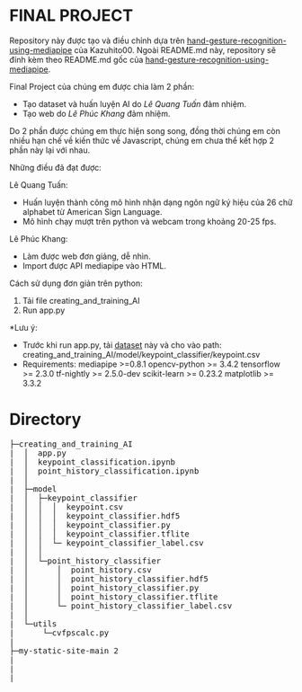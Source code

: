 # FINAL PROJECT

Repository này được tạo và điều chỉnh dựa trên [hand-gesture-recognition-using-mediapipe](https://github.com/Kazuhito00/hand-gesture-recognition-using-mediapipe) của Kazuhito00. Ngoài README.md này, repository sẽ đính kèm theo README.md gốc của [hand-gesture-recognition-using-mediapipe](https://github.com/Kazuhito00/hand-gesture-recognition-using-mediapipe).

Final Project của chúng em được chia làm 2 phần:
* Tạo dataset và huấn luyện AI do *Lê Quang Tuấn* đảm nhiệm.
* Tạo web do *Lê Phúc Khang* đảm nhiệm.

Do 2 phần được chúng em thực hiện song song, đồng thời chúng em còn nhiều hạn chế về kiến thức về Javascript, chúng em chưa thể kết hợp 2 phần này lại với nhau.

Những điều đã đạt được:

Lê Quang Tuấn: 
* Huấn luyện thành công mô hình nhận dạng ngôn ngữ ký hiệu của 26 chữ alphabet từ American Sign Language.
* Mô hình chạy mượt trên python và webcam trong khoảng 20-25 fps.

Lê Phúc Khang:
* Làm được web đơn giảng, dễ nhìn.
* Import được API mediapipe vào HTML.

Cách sử dụng đơn giản trên python:
1. Tải file creating_and_training_AI
2. Run app.py

*Lưu ý: 
- Trước khi run app.py, tải [dataset](https://drive.google.com/file/d/19JjeUrHIyGfD-lq4-Sr5i3jam5caETto/view?usp=sharing) này và cho vào path: creating_and_training_AI/model/keypoint_classifier/keypoint.csv
- Requirements:
mediapipe >=0.8.1
opencv-python >= 3.4.2
tensorflow >= 2.3.0
tf-nightly >= 2.5.0-dev
scikit-learn >= 0.23.2 
matplotlib >= 3.3.2


# Directory
<pre>
├─creating_and_training_AI
|  │  app.py
|  │  keypoint_classification.ipynb
|  │  point_history_classification.ipynb
|  │  
|  ├─model
|  │  ├─keypoint_classifier
|  │  │  │  keypoint.csv
|  │  │  │  keypoint_classifier.hdf5
|  │  │  │  keypoint_classifier.py
|  │  │  │  keypoint_classifier.tflite
|  │  │  └─ keypoint_classifier_label.csv
|  │  │          
|  │  └─point_history_classifier
|  │      │  point_history.csv
|  │      │  point_history_classifier.hdf5
|  │      │  point_history_classifier.py
|  │      │  point_history_classifier.tflite
|  │      └─ point_history_classifier_label.csv
|  │          
|  └─utils
|      └─cvfpscalc.py
|
├─my-static-site-main 2
|
|
|
</pre>
